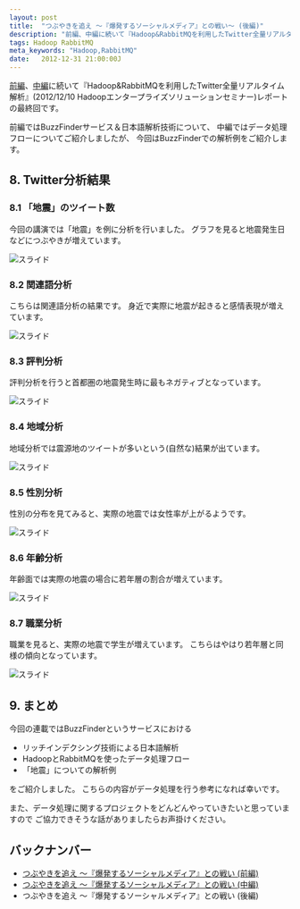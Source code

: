 ```yaml
---
layout: post
title:  "つぶやきを追え ～『爆発するソーシャルメディア』との戦い～ (後編)"
description: "前編、中編に続いて『Hadoop&RabbitMQを利用したTwitter全量リアルタイム解析』(2012/12/10 Hadoopエンタープライズソリューションセミナー)レポートの最終回です。"
tags: Hadoop RabbitMQ
meta_keywords: "Hadoop,RabbitMQ"
date:   2012-12-31 21:00:00J
---
```


[前編](http://hatacomp.hateblo.jp/entry/fight-against-socialmedia-1)、[中編](http://hatacomp.hateblo.jp/entry/fight-against-socialmedia-2)に続いて『Hadoop&RabbitMQを利用したTwitter全量リアルタイム解析』(2012/12/10 Hadoopエンタープライズソリューションセミナー)レポートの最終回です。

前編ではBuzzFinderサービス＆日本語解析技術について、
中編ではデータ処理フローについてご紹介しましたが、
今回はBuzzFinderでの解析例をご紹介します。

## 8. Twitter分析結果

### 8.1 「地震」のツイート数

今回の講演では「地震」を例に分析を行いました。
グラフを見ると地震発生日などにつぶやきが増えています。

![スライド](https://lh4.googleusercontent.com/-zjP5IXAORkc/UNUuZol8HvI/AAAAAAAAASY/E1aPp161-yo/slide-26.png)

### 8.2 関連語分析

こちらは関連語分析の結果です。
身近で実際に地震が起きると感情表現が増えています。

![スライド](https://lh4.googleusercontent.com/-VO5xSz1AGE0/UNUuZ7M7NJI/AAAAAAAAASQ/N4-RK7-RCo0/slide-27.png)

### 8.3 評判分析

評判分析を行うと首都圏の地震発生時に最もネガティブとなっています。

![スライド](https://lh6.googleusercontent.com/-NIFeoP4EMWE/UNUuahHKgmI/AAAAAAAAASc/W_7JV8YnA9U/slide-28.png)

### 8.4 地域分析

地域分析では震源地のツイートが多いという(自然な)結果が出ています。

![スライド](https://lh5.googleusercontent.com/-NmEILflzHqo/UNUuaxko1JI/AAAAAAAAASg/yWZZzzVcL7M/slide-29.png)

### 8.5 性別分析

性別の分布を見てみると、実際の地震では女性率が上がるようです。

![スライド](https://lh3.googleusercontent.com/-BscOXOB3lw8/UNUubDdVBvI/AAAAAAAAASw/k991pbgM-Kw/slide-30.png)

### 8.6 年齢分析

年齢面では実際の地震の場合に若年層の割合が増えています。

![スライド](https://lh6.googleusercontent.com/-2kcHGX0Pi14/UNUubr4uLEI/AAAAAAAAAS0/ariFq7Fze4U/slide-31.png)

### 8.7 職業分析

職業を見ると、実際の地震で学生が増えています。
こちらはやはり若年層と同様の傾向となっています。

![スライド](https://lh5.googleusercontent.com/-ZT2c1IUFsR4/UNUucBbDvoI/AAAAAAAAAS8/clBIbvKJ2Wg/slide-32.png)

## 9. まとめ

今回の連載ではBuzzFinderというサービスにおける

- リッチインデクシング技術による日本語解析
- HadoopとRabbitMQを使ったデータ処理フロー
- 「地震」についての解析例

をご紹介しました。
こちらの内容がデータ処理を行う参考になれば幸いです。

また、データ処理に関するプロジェクトをどんどんやっていきたいと思っていますので
ご協力できそうな話がありましたらお声掛けください。

## バックナンバー
- [つぶやきを追え ～『爆発するソーシャルメディア』との戦い (前編)](/2012/12/22/fight-against-socialmedia-1)
- [つぶやきを追え ～『爆発するソーシャルメディア』との戦い (中編)](/2012/12/23/fight-against-socialmedia-2)
- つぶやきを追え ～『爆発するソーシャルメディア』との戦い (後編)



